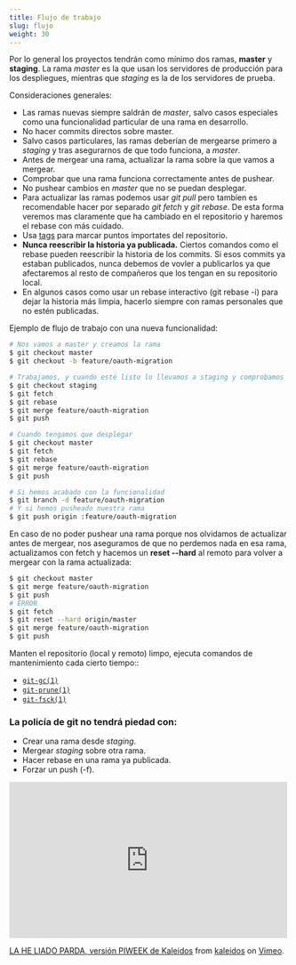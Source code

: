 ```yaml
---
title: Flujo de trabajo
slug: flujo
weight: 30
---
```


Por lo general los proyectos tendrán como mínimo dos ramas, **master** y **staging**. La rama _master_ es la que usan los servidores de producción para los despliegues, mientras que _staging_ es la de los servidores de prueba.

Consideraciones generales:

* Las ramas nuevas siempre saldrán de _master_, salvo casos especiales como una funcionalidad particular de una rama en desarrollo.
* No hacer commits directos sobre master.
* Salvo casos particulares, las ramas deberían de mergearse primero a _staging_ y tras asegurarnos de que todo funciona, a _master_.
* Antes de mergear una rama, actualizar la rama sobre la que vamos a mergear.
* Comprobar que una rama funciona correctamente antes de pushear.
* No pushear cambios en _master_ que no se puedan desplegar.
* Para actualizar las ramas podemos usar _git pull_ pero tambíen es recomendable hacer por separado _git fetch_ y _git rebase_. De esta forma veremos mas claramente que ha cambiado en el repositorio y haremos el rebase con más cuidado.
* Usa [tags](http://git-scm.com/book/es/v2/Fundamentos-de-Git-Etiquetado) para marcar puntos importates del repositorio.
* **Nunca reescribir la historia ya publicada.** Ciertos comandos como el rebase pueden reescribir la historia de los commits. Si esos commits ya estaban publicados, nunca debemos de vovler a publicarlos ya que afectaremos al resto de compañeros que los tengan en su repositorio local.
* En algunos casos como usar un rebase interactivo (git rebase -i) para dejar la historia más limpia, hacerlo siempre con ramas personales que no estén publicadas.


Ejemplo de flujo de trabajo con una nueva funcionalidad:

  ```bash
  # Nos vamos a master y creamos la rama
  $ git checkout master
  $ git checkout -b feature/oauth-migration

  # Trabajamos, y cuando esté listo lo llevamos a staging y comprobamos
  $ git checkout staging
  $ git fetch
  $ git rebase
  $ git merge feature/oauth-migration
  $ git push

  # Cuando tengamos que desplegar
  $ git checkout master
  $ git fetch
  $ git rebase
  $ git merge feature/oauth-migration
  $ git push

  # Si hemos acabado con la funcionalidad
  $ git branch -d feature/oauth-migration
  # Y si hemos pusheado nuestra rama
  $ git push origin :feature/oauth-migration
  ```

En caso de no poder pushear una rama porque nos olvidamos de actualizar antes de mergear, nos aseguramos de que no perdemos nada en esa rama, actualizamos con fetch y hacemos un **reset --hard** al remoto para volver a mergear con la rama actualizada:

  ```bash
  $ git checkout master
  $ git merge feature/oauth-migration
  $ git push
  # ERROR
  $ git fetch
  $ git reset --hard origin/master
  $ git merge feature/oauth-migration
  $ git push
  ```

Manten el repositorio (local y remoto) limpo, ejecuta comandos de mantenimiento cada cierto tiempo::

* [`git-gc(1)`](http://git-scm.com/docs/git-gc)
* [`git-prune(1)`](http://git-scm.com/docs/git-prune)
* [`git-fsck(1)`](http://git-scm.com/docs/git-fsck)


### La policía de git no tendrá piedad con:

  * Crear una rama desde _staging_.
  * Mergear _staging_ sobre otra rama.
  * Hacer rebase en una rama ya publicada.
  * Forzar un push (-f).

  <iframe src="https://player.vimeo.com/video/82408340" width="500" height="281" frameborder="0" webkitallowfullscreen mozallowfullscreen allowfullscreen></iframe> <p><a href="https://vimeo.com/82408340">LA HE LIADO PARDA, versi&oacute;n PIWEEK de Kaleidos</a> from <a href="https://vimeo.com/user10956949">kaleidos</a> on <a href="https://vimeo.com">Vimeo</a>.</p>

